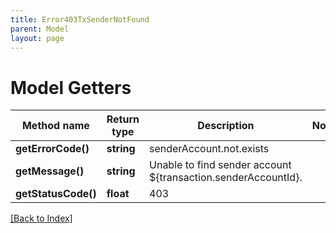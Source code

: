 ```yaml
---
title: Error403TxSenderNotFound
parent: Model
layout: page
---
```


# Model Getters

Method name | Return type | Description | Notes
------------ | ------------- | ------------- | -------------
**getErrorCode()** | **string** | senderAccount.not.exists |
**getMessage()** | **string** | Unable to find sender account ${transaction.senderAccountId}. |
**getStatusCode()** | **float** | 403 |

[[Back to Index]](../index.md)
